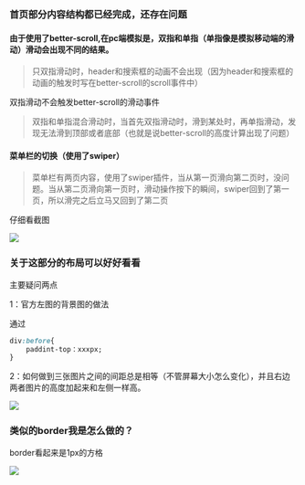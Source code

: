 ### 首页部分内容结构都已经完成，还存在问题

#### 由于使用了better-scroll,在pc端模拟是，双指和单指（单指像是模拟移动端的滑动）滑动会出现不同的结果。

> 只双指滑动时，header和搜索框的动画不会出现（因为header和搜索框的动画的触发时写在better-scroll的scroll事件中）

双指滑动不会触发better-scroll的滑动事件

> 双指和单指混合滑动时，当首先双指滑动时，滑到某处时，再单指滑动，发现无法滑到顶部或者底部（也就是说better-scroll的高度计算出现了问题）


#### 菜单栏的切换（使用了swiper）

> 菜单栏有两页内容，使用了swiper插件，当从第一页滑向第二页时，没问题。当从第二页滑向第一页时，滑动操作按下的瞬间，swiper回到了第一页，所以滑完之后立马又回到了第二页

仔细看截图

![](https://ws4.sinaimg.cn/large/006tKfTcly1fr6c66cygeg30lg0bcx6q.gif)


### 关于这部分的布局可以好好看看

主要疑问两点

1：官方左图的背景图的做法

通过
```CSS
div:before{
	paddint-top：xxxpx;
}
```

2：如何做到三张图片之间的间距总是相等（不管屏幕大小怎么变化），并且右边两者图片的高度加起来和左侧一样高。


![](https://ws2.sinaimg.cn/large/006tKfTcgy1fqz8gq8hztj30as078dg1.jpg)


### 类似的border我是怎么做的？

border看起来是1px的方格

![](https://ws2.sinaimg.cn/large/006tKfTcgy1fr5a3pbtprj30at0fq751.jpg) 
 
